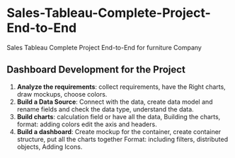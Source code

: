 # Sales-Tableau-Complete-Project-End-to-End
Sales Tableau Complete Project End-to-End for furniture  Company 



## Dashboard Development for the Project 

1. **Analyze the requirements**: collect requirements, have the Right charts, draw mockups, choose colors.
2. **Build a Data Source**: Connect with the data, create data model and rename fields and check the data type, understand the data.
3. **Build charts**: calculation field or have all the data, Building the charts, format: adding colors edit the axis and headers.
4. **Build a dashboard**: Create mockup for the container, create container structure, put all the charts together Format: including filters, distributed objects, Adding Icons.
